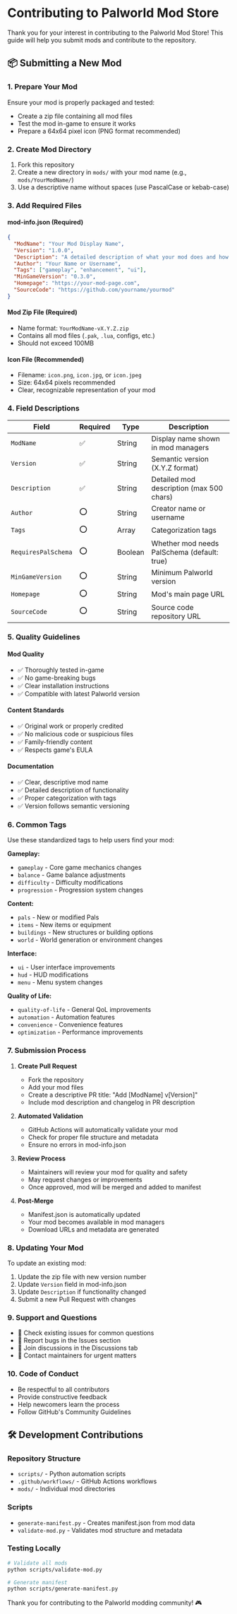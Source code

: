 # Contributing to Palworld Mod Store

Thank you for your interest in contributing to the Palworld Mod Store! This guide will help you submit mods and contribute to the repository.

## 📦 Submitting a New Mod

### 1. Prepare Your Mod

Ensure your mod is properly packaged and tested:
- Create a zip file containing all mod files
- Test the mod in-game to ensure it works
- Prepare a 64x64 pixel icon (PNG format recommended)

### 2. Create Mod Directory

1. Fork this repository
2. Create a new directory in `mods/` with your mod name (e.g., `mods/YourModName/`)
3. Use a descriptive name without spaces (use PascalCase or kebab-case)

### 3. Add Required Files

#### mod-info.json (Required)
```json
{
  "ModName": "Your Mod Display Name",
  "Version": "1.0.0",
  "Description": "A detailed description of what your mod does and how it enhances the game experience.",
  "Author": "Your Name or Username",
  "Tags": ["gameplay", "enhancement", "ui"],
  "MinGameVersion": "0.3.0",
  "Homepage": "https://your-mod-page.com",
  "SourceCode": "https://github.com/yourname/yourmod"
}
```

#### Mod Zip File (Required)
- Name format: `YourModName-vX.Y.Z.zip`
- Contains all mod files (`.pak`, `.lua`, configs, etc.)
- Should not exceed 100MB

#### Icon File (Recommended)
- Filename: `icon.png`, `icon.jpg`, or `icon.jpeg`
- Size: 64x64 pixels recommended
- Clear, recognizable representation of your mod

### 4. Field Descriptions

| Field | Required | Type | Description |
|-------|----------|------|-------------|
| `ModName` | ✅ | String | Display name shown in mod managers |
| `Version` | ✅ | String | Semantic version (X.Y.Z format) |
| `Description` | ✅ | String | Detailed mod description (max 500 chars) |
| `Author` | ⭕ | String | Creator name or username |
| `Tags` | ⭕ | Array | Categorization tags |
| `RequiresPalSchema` | ⭕ | Boolean | Whether mod needs PalSchema (default: true) |
| `MinGameVersion` | ⭕ | String | Minimum Palworld version |
| `Homepage` | ⭕ | String | Mod's main page URL |
| `SourceCode` | ⭕ | String | Source code repository URL |

### 5. Quality Guidelines

#### Mod Quality
- ✅ Thoroughly tested in-game
- ✅ No game-breaking bugs
- ✅ Clear installation instructions
- ✅ Compatible with latest Palworld version

#### Content Standards
- ✅ Original work or properly credited
- ✅ No malicious code or suspicious files
- ✅ Family-friendly content
- ✅ Respects game's EULA

#### Documentation
- ✅ Clear, descriptive mod name
- ✅ Detailed description of functionality
- ✅ Proper categorization with tags
- ✅ Version follows semantic versioning

### 6. Common Tags

Use these standardized tags to help users find your mod:

**Gameplay:**
- `gameplay` - Core game mechanics changes
- `balance` - Game balance adjustments
- `difficulty` - Difficulty modifications
- `progression` - Progression system changes

**Content:**
- `pals` - New or modified Pals
- `items` - New items or equipment
- `buildings` - New structures or building options
- `world` - World generation or environment changes

**Interface:**
- `ui` - User interface improvements
- `hud` - HUD modifications
- `menu` - Menu system changes

**Quality of Life:**
- `quality-of-life` - General QoL improvements
- `automation` - Automation features
- `convenience` - Convenience features
- `optimization` - Performance improvements

### 7. Submission Process

1. **Create Pull Request**
   - Fork the repository
   - Add your mod files
   - Create a descriptive PR title: "Add [ModName] v[Version]"
   - Include mod description and changelog in PR description

2. **Automated Validation**
   - GitHub Actions will automatically validate your mod
   - Check for proper file structure and metadata
   - Ensure no errors in mod-info.json

3. **Review Process**
   - Maintainers will review your mod for quality and safety
   - May request changes or improvements
   - Once approved, mod will be merged and added to manifest

4. **Post-Merge**
   - Manifest.json is automatically updated
   - Your mod becomes available in mod managers
   - Download URLs and metadata are generated

### 8. Updating Your Mod

To update an existing mod:

1. Update the zip file with new version number
2. Update `Version` field in mod-info.json
3. Update `Description` if functionality changed
4. Submit a new Pull Request with changes

### 9. Support and Questions

- 📖 Check existing issues for common questions
- 🐛 Report bugs in the Issues section
- 💬 Join discussions in the Discussions tab
- 📧 Contact maintainers for urgent matters

### 10. Code of Conduct

- Be respectful to all contributors
- Provide constructive feedback
- Help newcomers learn the process
- Follow GitHub's Community Guidelines

## 🛠 Development Contributions

### Repository Structure
- `scripts/` - Python automation scripts
- `.github/workflows/` - GitHub Actions workflows
- `mods/` - Individual mod directories

### Scripts
- `generate-manifest.py` - Creates manifest.json from mod data
- `validate-mod.py` - Validates mod structure and metadata

### Testing Locally
```bash
# Validate all mods
python scripts/validate-mod.py

# Generate manifest
python scripts/generate-manifest.py
```

Thank you for contributing to the Palworld modding community! 🎮